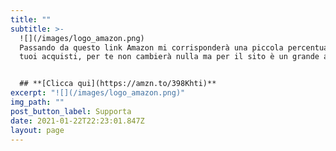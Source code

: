 ```yaml
---
title: ""
subtitle: >-
  ![](/images/logo_amazon.png)
  Passando da questo link Amazon mi corrisponderà una piccola percentuale dei
  tuoi acquisti, per te non cambierà nulla ma per il sito è un grande aiuto 


  ## **[Clicca qui](https://amzn.to/398Khti)**
excerpt: "![](/images/logo_amazon.png)"
img_path: ""
post_button_label: Supporta
date: 2021-01-22T22:23:01.847Z
layout: page
---
```


